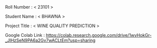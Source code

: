 Roll Number       :   < 23101 >

Student Name      :   < BHAWNA >

Project Title     :   <  WINE QUALITY PREDICTION >

Google Colab Link :   <https://colab.research.google.com/drive/1wvHokGr-_JIHzSeN9PA6a2Gv7wACLtEm?usp=sharing>
